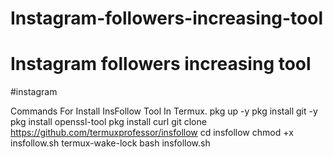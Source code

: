 # Instagram-followers-increasing-tool
# Instagram followers increasing tool
#instagram

Commands For Install InsFollow Tool In Termux.
pkg up -y
pkg install git -y
pkg install openssl-tool
pkg install curl 
git clone https://github.com/termuxprofessor/insfollow
cd insfollow
chmod +x insfollow.sh
termux-wake-lock
bash insfollow.sh
